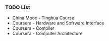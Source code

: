 ### TODO List

- China Mooc - Tinghua Course
- Coursera - Hardware and Sofrware Interface
- Coursera - Compiler
- Coursera - Computer Architecture
